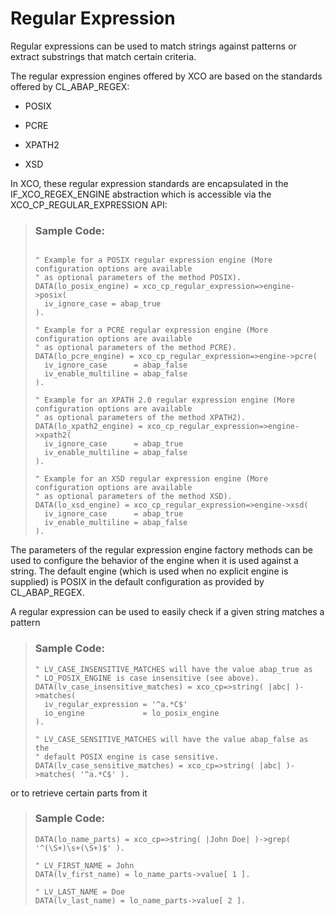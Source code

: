 <!-- loio4c0585e31d564ca7a7d46f4f910a201b -->

# Regular Expression

Regular expressions can be used to match strings against patterns or extract substrings that match certain criteria.



The regular expression engines offered by XCO are based on the standards offered by CL\_ABAP\_REGEX:

-   POSIX

-   PCRE

-   XPATH2

-   XSD


In XCO, these regular expression standards are encapsulated in the IF\_XCO\_REGEX\_ENGINE abstraction which is accessible via the XCO\_CP\_REGULAR\_EXPRESSION API:

> ### Sample Code:  
> ```abap
> 
> " Example for a POSIX regular expression engine (More configuration options are available
> " as optional parameters of the method POSIX).
> DATA(lo_posix_engine) = xco_cp_regular_expression=>engine->posix(
>   iv_ignore_case = abap_true
> ).
> 
> " Example for a PCRE regular expression engine (More configuration options are available
> " as optional parameters of the method PCRE).
> DATA(lo_pcre_engine) = xco_cp_regular_expression=>engine->pcre(
>   iv_ignore_case      = abap_false
>   iv_enable_multiline = abap_false
> ).
> 
> " Example for an XPATH 2.0 regular expression engine (More configuration options are available
> " as optional parameters of the method XPATH2).
> DATA(lo_xpath2_engine) = xco_cp_regular_expression=>engine->xpath2(
>   iv_ignore_case      = abap_true
>   iv_enable_multiline = abap_false
> ).
> 
> " Example for an XSD regular expression engine (More configuration options are available
> " as optional parameters of the method XSD).
> DATA(lo_xsd_engine) = xco_cp_regular_expression=>engine->xsd(
>   iv_ignore_case      = abap_true
>   iv_enable_multiline = abap_false
> ).
> ```

The parameters of the regular expression engine factory methods can be used to configure the behavior of the engine when it is used against a string. The default engine \(which is used when no explicit engine is supplied\) is POSIX in the default configuration as provided by CL\_ABAP\_REGEX.

A regular expression can be used to easily check if a given string matches a pattern

> ### Sample Code:  
> ```abap
> " LV_CASE_INSENSITIVE_MATCHES will have the value abap_true as
> " LO_POSIX_ENGINE is case insensitive (see above).
> DATA(lv_case_insensitive_matches) = xco_cp=>string( |abc| )->matches(
>   iv_regular_expression = '^a.*C$'
>   io_engine             = lo_posix_engine
> ).
> 
> " LV_CASE_SENSITIVE_MATCHES will have the value abap_false as the
> " default POSIX engine is case sensitive.
> DATA(lv_case_sensitive_matches) = xco_cp=>string( |abc| )->matches( '^a.*C$' ).
> ```

or to retrieve certain parts from it

> ### Sample Code:  
> ```abap
> DATA(lo_name_parts) = xco_cp=>string( |John Doe| )->grep( '^(\S+)\s+(\S+)$' ).
> 
> " LV_FIRST_NAME = John
> DATA(lv_first_name) = lo_name_parts->value[ 1 ].
> 
> " LV_LAST_NAME = Doe
> DATA(lv_last_name) = lo_name_parts->value[ 2 ].
> ```

